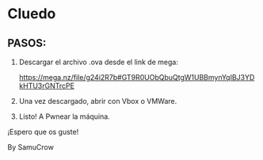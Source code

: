 # Cluedo

## PASOS:

1. Descargar el archivo .ova desde el link de mega:

    https://mega.nz/file/g24i2R7b#GT9R0UObQbuQtgW1UBBmynYqIBJ3YDkHTU3rGNTrcPE

2. Una vez descargado, abrir con Vbox o VMWare.
3. Listo! A Pwnear la máquina.


¡Espero que os guste!

By SamuCrow
